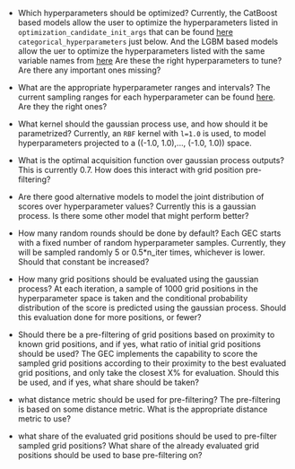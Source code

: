 - Which hyperparameters should be optimized?
    Currently, the CatBoost based models allow the user to optimize the hyperparameters listed in `optimization_candidate_init_args` that can be found [here](https://github.com/0xideas/100gecs/blob/ffcae80e2bdd410cdd1d00d0382685db22210762/src/gecs/catgec.py#L261) `categorical_hyperparameters` just below.
    And the LGBM based models allow the uer to optimize the hyperparameters listed with the same variable names from [here](https://github.com/0xideas/100gecs/blob/ffcae80e2bdd410cdd1d00d0382685db22210762/src/gecs/lightgec.py#L231)
    Are these the right hyperparameters to tune? Are there any important ones missing?

- What are the appropriate hyperparameter ranges and intervals?
    The current sampling ranges for each hyperparameter can be found [here](https://github.com/0xideas/100gecs/blob/ffcae80e2bdd410cdd1d00d0382685db22210762/src/gecs/gec_base.py#L108). Are they the right ones?

- What kernel should the gaussian process use, and how should it be parametrized?
    Currently, an `RBF` kernel with `l=1.0` is used, to model hyperparameters projected to a ((-1.0, 1.0),..., (-1.0, 1.0)) space. 

- What is the optimal acquisition function over gaussian process outputs?
    This is currently 0.7. How does this interact with grid position pre-filtering?

- Are there good alternative models to model the joint distribution of scores over hyperparameter values?
    Currently this is a gaussian process. Is there some other model that might perform better?

- How many random rounds should be done by default?
    Each GEC starts with a fixed number of random hyperparameter samples. Currently, they will be sampled randomly 5 or 0.5*n_iter times, whichever is lower. Should that constant be increased?

- How many grid positions should be evaluated using the gaussian process?
    At each iteration, a sample of 1000 grid positions in the hyperparameter space is taken and the conditional probability distribution of the score is predicted using the gaussian process. Should this evaluation done for more positions, or fewer?

- Should there be a pre-filtering of grid positions based on proximity to known grid positions, and if yes, what ratio of initial grid positions should be used?
    The GEC implements the capability to score the sampled grid positions according to their proximity to the best evaluated grid positions, and only take the closest X% for evaluation. Should this be used, and if yes, what share should be taken?

- what distance metric should be used for pre-filtering?
    The pre-filtering is based on some distance metric. What is the appropriate distance metric to use?

- what share of the evaluated grid positions should be used to pre-filter sampled grid positions?
    What share of the already evaluated grid positions should be used to base pre-filtering on?